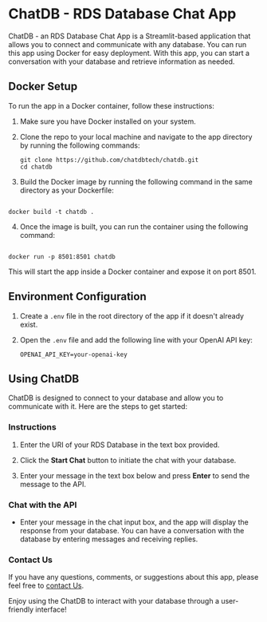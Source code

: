 # ChatDB - RDS Database Chat App

ChatDB - an RDS Database Chat App is a Streamlit-based application that allows you to connect and communicate with any database. You can run this app using Docker for easy deployment. With this app, you can start a conversation with your database and retrieve information as needed.

## Docker Setup

To run the app in a Docker container, follow these instructions:

1. Make sure you have Docker installed on your system.

2. Clone the repo to your local machine and navigate to the app directory by running the following commands:

   ```shell
   git clone https://github.com/chatdbtech/chatdb.git
   cd chatdb

   ```

3. Build the Docker image by running the following command in the same directory as your Dockerfile:

```shell

docker build -t chatdb .

```

4. Once the image is built, you can run the container using the following command:

```shell

docker run -p 8501:8501 chatdb

```

This will start the app inside a Docker container and expose it on port 8501.

## Environment Configuration

1. Create a `.env` file in the root directory of the app if it doesn't already exist.

2. Open the `.env` file and add the following line with your OpenAI API key:

   ```shell
   OPENAI_API_KEY=your-openai-key
   ```

## Using ChatDB

ChatDB is designed to connect to your database and allow you to communicate with it. Here are the steps to get started:

### Instructions

1. Enter the URI of your RDS Database in the text box provided.

2. Click the **Start Chat** button to initiate the chat with your database.

3. Enter your message in the text box below and press **Enter** to send the message to the API.

### Chat with the API

- Enter your message in the chat input box, and the app will display the response from your database. You can have a conversation with the database by entering messages and receiving replies.

### Contact Us

If you have any questions, comments, or suggestions about this app, please feel free to [contact Us](https://www.streamlit.io/contact-us).

Enjoy using the ChatDB to interact with your database through a user-friendly interface!
